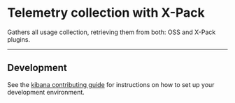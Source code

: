 # Telemetry collection with X-Pack

Gathers all usage collection, retrieving them from both: OSS and X-Pack plugins.

---

## Development

See the [kibana contributing guide](https://github.com/elastic/kibana/blob/master/CONTRIBUTING.md) for instructions on how to set up your development environment.
